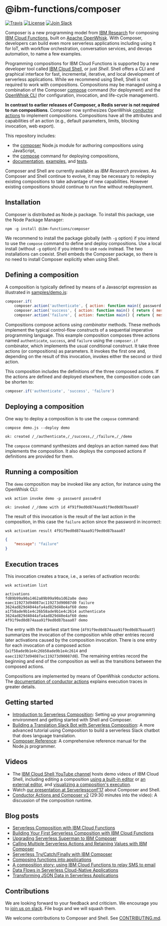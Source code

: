 # @ibm-functions/composer

[![Travis](https://travis-ci.org/ibm-functions/composer.svg?branch=master)](https://travis-ci.org/ibm-functions/composer)
[![License](https://img.shields.io/badge/license-Apache%202.0-blue.svg)](https://opensource.org/licenses/Apache-2.0)
[![Join
Slack](https://img.shields.io/badge/join-slack-9B69A0.svg)](http://slack.openwhisk.org/)

Composer is a new programming model from [IBM
Research](https://ibm.biz/serverless-research) for composing [IBM Cloud
Functions](https://ibm.biz/openwhisk), built on [Apache
OpenWhisk](https://github.com/apache/incubator-openwhisk). With Composer,
developers can build even more serverless applications including using it for
IoT, with workflow orchestration, conversation services, and devops automation,
to name a few examples.

Programming compositions for IBM Cloud Functions is supported by a new developer
tool called [IBM Cloud Shell](https://github.com/ibm-functions/shell), or just
_Shell_. Shell offers a CLI and graphical interface for fast, incremental,
iterative, and local development of serverless applications. While we recommend
using Shell, Shell is not required to work with compositions. Compositions may
be managed using a combination of the Composer [compose](bin/compose) command
(for deployment) and the [OpenWhisk
CLI](https://console.bluemix.net/openwhisk/learn/cli) (for configuration,
invocation, and life-cycle management).

**In contrast to earlier releases of Composer, a Redis server is not required to
run compositions**. Composer now synthesizes OpenWhisk [conductor
actions](https://github.com/apache/incubator-openwhisk/blob/master/docs/conductors.md)
to implement compositions. Compositions have all the attributes and capabilities
of an action (e.g., default parameters, limits, blocking invocation, web
export).

This repository includes:
* the [composer](composer.js) Node.js module for authoring compositions using
  JavaScript,
* the [compose](bin/compose) command for deploying compositions,
* [documentation](docs), [examples](samples), and [tests](test).

Composer and Shell are currently available as _IBM Research previews_. As
Composer and Shell continue to evolve, it may be necessary to redeploy existing
compositions to take advantage of new capabilities. However existing
compositions should continue to run fine without redeployment.

## Installation

Composer is distributed as Node.js package. To install this package, use the
Node Package Manager:
```
npm -g install @ibm-functions/composer
```
We recommend to install the package globally (with `-g` option) if you intend to
use the `compose` command to define and deploy compositions. Use a local install
(without `-g` option) if you intend to use `node` instead. The two installations
can coexist. Shell embeds the Composer package, so there is no need to install
Composer explicitly when using Shell.

## Defining a composition

A composition is typically defined by means of a Javascript expression as
illustrated in [samples/demo.js](samples/demo.js):
```javascript
composer.if(
    composer.action('authenticate', { action: function main({ password }) { return { value: password === 'abc123' } } }),
    composer.action('success', { action: function main() { return { message: 'success' } } }),
    composer.action('failure', { action: function main() { return { message: 'failure' } } }))
```
Compositions compose actions using _combinator_ methods. These methods
implement the typical control-flow constructs of a sequential imperative
programming language. This example composition composes three actions named
`authenticate`, `success`, and `failure` using the `composer.if` combinator,
which implements the usual conditional construct. It take three actions (or
compositions) as parameters. It invokes the first one and, depending on the
result of this invocation, invokes either the second or third action.

 This composition includes the definitions of the three composed actions. If the
 actions are defined and deployed elsewhere, the composition code can be shorten
 to:
```javascript
composer.if('authenticate', 'success', 'failure')
```

## Deploying a composition

One way to deploy a composition is to use the `compose` command:
```
compose demo.js --deploy demo
```
```
ok: created /_/authenticate,/_/success,/_/failure,/_/demo
```
The `compose` command synthesizes and deploys an action named `demo` that
implements the composition. It also deploys the composed actions if definitions
are provided for them.

## Running a composition

The `demo` composition may be invoked like any action, for instance using the
OpenWhisk CLI:
```
wsk action invoke demo -p password passw0rd
```
```
ok: invoked /_/demo with id 4f91f9ed0d874aaa91f9ed0d87baaa07
```
The result of this invocation is the result of the last action in the
composition, in this case the `failure` action since the password in incorrect:
```
wsk activation result 4f91f9ed0d874aaa91f9ed0d87baaa07
```
```json
{
    "message": "failure"
}
```
## Execution traces

This invocation creates a trace, i.e., a series of activation records:
```
wsk activation list
```
```
activations
fd89b99a90a1462a89b99a90a1d62a8e demo
eaec119273d94087ac119273d90087d0 failure
3624ad829d4044afa4ad829d40e4af60 demo
a1f58ade9b1e4c26b58ade9b1e4c2614 authenticate
3624ad829d4044afa4ad829d40e4af60 demo
4f91f9ed0d874aaa91f9ed0d87baaa07 demo
```
The entry with the earliest start time (`4f91f9ed0d874aaa91f9ed0d87baaa07`)
summarizes the invocation of the composition while other entries record later
activations caused by the composition invocation. There is one entry for each
invocation of a composed action (`a1f58ade9b1e4c26b58ade9b1e4c2614` and
`eaec119273d94087ac119273d90087d0`). The remaining entries record the beginning
and end of the composition as well as the transitions between the composed
actions.

Compositions are implemented by means of OpenWhisk conductor actions. The
[documentation of conductor
actions](https://github.com/apache/incubator-openwhisk/blob/master/docs/conductors.md)
explains execution traces in greater details.

## Getting started 
* [Introduction to Serverless
  Composition](docs/tutorials/introduction/README.md): Setting up your
  programming environment and getting started with Shell and Composer.
* [Building a Translation Slack Bot with Serverless
  Composition](docs/tutorials/translateBot/README.md): A more advanced tutorial
  using Composition to build a serverless Slack chatbot that does language
  translation.
* [Composer Reference](docs/README.md): A comprehensive reference manual for the
  Node.js programmer.

## Videos
* The [IBM Cloud Shell YouTube
  channel](https://www.youtube.com/channel/UCcu16nIMNclSujJWDOgUI_g) hosts demo
  videos of IBM Cloud Shell, including editing a composition [using a built-in
  editor](https://youtu.be/1wmkSYl7EDM) or [an external
  editor](https://youtu.be/psqoysnVgE4), and [visualizing a composition's
  execution](https://youtu.be/jTaHgDQDZnQ).
* Watch [our presentation at
  Serverlessconf'17](https://acloud.guru/series/serverlessconf/view/ibm-cloud-functions)
  about Composer and Shell.
* [Conductor Actions and Composer
  v2](https://urldefense.proofpoint.com/v2/url?u=https-3A__youtu.be_qkqenC5b1kE&d=DwIGaQ&c=jf_iaSHvJObTbx-siA1ZOg&r=C3zA0dhyHjF4WaOy8EW8kQHtYUl9-dKPdS8OrjFeQmE&m=vCx7thSf3YtT7x3Pe2DaLYw-dcjU1hNIfDkTM_21ObA&s=MGh9y3vSvssj1xTzwEurJ6TewdE7Dr2Ycs10Tix8sNg&e=)
  (29:30 minutes into the video): A discussion of the composition runtime.

## Blog posts
* [Serverless Composition with IBM Cloud
  Functions](https://www.raymondcamden.com/2017/10/09/serverless-composition-with-ibm-cloud-functions/)
* [Building Your First Serverless Composition with IBM Cloud
  Functions](https://www.raymondcamden.com/2017/10/18/building-your-first-serverless-composition-with-ibm-cloud-functions/)
* [Upgrading Serverless Superman to IBM
  Composer](https://www.raymondcamden.com/2017/10/20/upgrading-serverless-superman-to-ibm-composer/)
* [Calling Multiple Serverless Actions and Retaining Values with IBM
  Composer](https://www.raymondcamden.com/2017/10/25/calling-multiple-serverless-actions-and-retaining-values-with-ibm-composer/)
* [Serverless Try/Catch/Finally with IBM
  Composer](https://www.raymondcamden.com/2017/11/22/serverless-trycatchfinally-with-ibm-composer/)
* [Composing functions into
  applications](https://medium.com/openwhisk/composing-functions-into-applications-70d3200d0fac)
* [A composition story: using IBM Cloud Functions to relay SMS to
  email](https://medium.com/openwhisk/a-composition-story-using-ibm-cloud-functions-to-relay-sms-to-email-d67fc65d29c)
* [Data Flows in Serverless Cloud-Native
  Applications](http://heidloff.net/article/serverless-data-flows)
* [Transforming JSON Data in Serverless
  Applications](http://heidloff.net/article/transforming-json-serverless)

## Contributions
We are looking forward to your feedback and criticism. We encourage you to [join
us on slack](http://ibm.biz/composer-users). File bugs and we will squash them.

We welcome contributions to Composer and Shell. See
[CONTRIBUTING.md](CONTRIBUTING.md).
